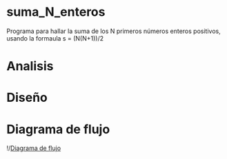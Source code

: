 # suma_N_enteros
Programa para hallar la suma de los N primeros números enteros positivos, usando la formaula s = (N(N+1))/2

# Analisis

# Diseño 

# Diagrama de flujo
!/[Diagrama de flujo](diagrama.png "diagrama de flujo")
